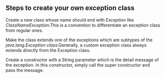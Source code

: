 ## Steps to create your own exception class

Create a new class whose name should end with *Exception* like *ClassNameException*.This is a convention to differentiate an exception class from regular ones.

Make the class extends one of the exceptions which are subtypes of the *java.lang.Exception class*.Generally, a custom exception class always extends directly from the Exception class.

Create a constructor with a String parameter which is the detail message of the exception. In this constructor, simply call the super constructor and pass the message. 